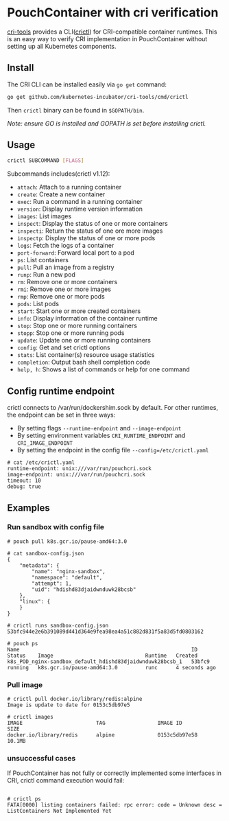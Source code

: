 # PouchContainer with cri verification

[cri-tools](https://github.com/kubernetes-incubator/cri-tools) provides a CLI([crictl](https://github.com/kubernetes-incubator/cri-tools/blob/master/docs/crictl.md)) for CRI-compatible container runtimes. This is an easy way to verify CRI implementation in PouchContainer without setting up all Kubernetes components.

## Install

The CRI CLI can be installed easily via `go get` command:

```bash
go get github.com/kubernetes-incubator/cri-tools/cmd/crictl
```

Then `crictl` binary can be found in `$GOPATH/bin`.

*Note: ensure GO is installed and GOPATH is set before installing crictl.*

## Usage

```bash
crictl SUBCOMMAND [FLAGS]
```

Subcommands includes(crictl v1.12):

- `attach`:       Attach to a running container
- `create`:       Create a new container
- `exec`:         Run a command in a running container
- `version`:      Display runtime version information
- `images`:       List images
- `inspect`:      Display the status of one or more containers
- `inspecti`:     Return the status of one ore more images
- `inspectp`:     Display the status of one or more pods
- `logs`:         Fetch the logs of a container
- `port-forward`: Forward local port to a pod
- `ps`:           List containers
- `pull`:         Pull an image from a registry
- `runp`:         Run a new pod
- `rm`:           Remove one or more containers
- `rmi`:          Remove one or more images
- `rmp`:          Remove one or more pods
- `pods`:         List pods
- `start`:        Start one or more created containers
- `info`:         Display information of the container runtime
- `stop`:         Stop one or more running containers
- `stopp`:        Stop one or more running pods
- `update`:       Update one or more running containers
- `config`:       Get and set crictl options
- `stats`:        List container(s) resource usage statistics
- `completion`:   Output bash shell completion code
- `help, h`:      Shows a list of commands or help for one command

## Config runtime endpoint

crictl connects to /var/run/dockershim.sock by default. For other runtimes, the endpoint can be set in three ways:

- By setting flags `--runtime-endpoint` and `--image-endpoint`
- By setting environment variables `CRI_RUNTIME_ENDPOINT` and `CRI_IMAGE_ENDPOINT`
- By setting the endpoint in the config file `--config=/etc/crictl.yaml`

```
# cat /etc/crictl.yaml
runtime-endpoint: unix:///var/run/pouchcri.sock
image-endpoint: unix:///var/run/pouchcri.sock
timeout: 10
debug: true
```

## Examples

### Run sandbox with config file

```
# pouch pull k8s.gcr.io/pause-amd64:3.0

# cat sandbox-config.json
{
    "metadata": {
        "name": "nginx-sandbox",
        "namespace": "default",
        "attempt": 1,
        "uid": "hdishd83djaidwnduwk28bcsb"
    },
    "linux": {
    }
}

# crictl runs sandbox-config.json
53bfc944e2e6b391089d441d364e9fea98ea4a51c882d831f5a83d5fd0803162

# pouch ps
Name                                                        ID       Status    Image                              Runtime   Created
k8s_POD_nginx-sandbox_default_hdishd83djaidwnduwk28bcsb_1   53bfc9   running   k8s.gcr.io/pause-amd64:3.0         runc      4 seconds ago
```

### Pull image

```
# crictl pull docker.io/library/redis:alpine
Image is update to date for 0153c5db97e5

# crictl images
IMAGE                        TAG                 IMAGE ID            SIZE
docker.io/library/redis      alpine              0153c5db97e58       10.1MB
```

### unsuccessful cases

If PouchContainer has not fully or correctly implemented some interfaces in CRI, crictl command execution would fail:

```

# crictl ps
FATA[0000] listing containers failed: rpc error: code = Unknown desc = ListContainers Not Implemented Yet
```

